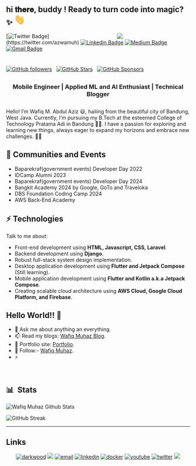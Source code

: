 <h2> hi 𝐭𝐡𝐞𝐫𝐞, buddy <programmer/>! Ready to turn code into magic? ✨ <img src="https://raw.githubusercontent.com/ABSphreak/ABSphreak/master/gifs/Hi.gif" width="30px"></h2>

<img align='right' src='https://user-images.githubusercontent.com/5713670/87202985-820dcb80-c2b6-11ea-9f56-7ec461c497c3.gif' width='200"'>

[![Twitter Badge](https://img.shields.io/badge/-@wafiqmuhaz-1ca0f1?style=flat-square&labelColor=1ca0f1&logo=twitter&logoColor=white&link=https://twitter.com/azwamuh_)](https://twitter.com/azwamuh) [![Linkedin Badge](https://img.shields.io/badge/-wafiqmuhaz-blue?style=flat-square&logo=Linkedin&logoColor=white&link=https://www.linkedin.com/in/wafiqmuhaz/)](https://www.linkedin.com/in/wafiqmuhaz/) [![Medium Badge](https://img.shields.io/badge/-@wafiqmuhaz-03a57a?style=flat-square&labelColor=000000&logo=Medium&link=https://medium.com/@wafiqmuhaz/)](https://medium.com/@wafiqmuhaz)
[![Gmail Badge](https://img.shields.io/badge/-wafiqmuhaz@gmail.com-c14438?style=flat-square&logo=Gmail&logoColor=white&link=mailto:wafiqmuhaz@gmail.com)](mailto:wafiqmuhaz@gmail.com)
#
[![GitHub followers](https://img.shields.io/github/followers/wafiqmuhaz?logo=GitHub&style=for-the-badge)](https://github.com/wafiqmuhaz) &nbsp; [![GitHub Stars](https://img.shields.io/github/stars/wafiqmuhaz?logo=github&style=for-the-badge)](https://github.com/wafiqmuhaz) &nbsp; [![GitHub Sponsors](https://img.shields.io/github/sponsors/wafiqmuhaz?color=BF4B8A&logo=githubsponsors&style=for-the-badge&label=Sponsor%20on%20Github)](https://github.com/sponsors/wafiqmuhaz)

##

<h3 align="center">Mobile Engineer | Applied ML and AI Enthusiast | Technical Blogger</h3>

##

Hello! I’m Wafiq M. Abdul Aziz 😃, hailing from the beautiful city of Bandung, West Java. Currently, I’m pursuing my B.Tech at the esteemed College of Technology Pratama Adi in Bandung 👨‍🎓. I have a passion for exploring and learning new things, always eager to expand my horizons and embrace new challenges. 👨‍💻

## 👯 Communities and Events

* Baparekraf(government events) Developer Day 2022
* IDCamp Alumni 2023
* Baparekraf(government events) Developer Day 2024
* Bangkit Academy 2024 by Google, GoTo and Traveloka
* DBS Foundation Coding Camp 2024
* AWS Back-End Academy
## ⚡ Technologies
Talk to me about:
- Front-end development using **HTML, Javascript, CSS, Laravel**.
- Backend development using **Django**.
- Robust full-stack system design implementation.
- Desktop application development using **Flutter and Jetpack Compose** (Still learning).
- Mobile application development using **Flutter and Kotlin a.k.a Jetpack Compose**.
- Creating scalable cloud architecture using **AWS Cloud, Google Cloud Platform, and Firebase**.
## Hello World!! 🤔
- 💬 Ask me about anything an everything.
- 📫 Read my blogs: [Wafiq Muhaz Blog](http://medium.com/@wafiqmuhaz/).
- 🎯 Portfolio site: [Portfolio](https://wafiqmuhaz.netlify.app/).
- 🔔 Follow:- [Wafiq Muhaz](https://www.tiktok.com/@az.wamuh_).
- ⚡

  
&nbsp;

## 📊 &nbsp;Stats

![Wafiq Muhaz Github Stats](https://github-readme-stats.vercel.app/api?username=wafiqmuhaz&hide=contribs,prs&show_icons=true&bg_color=0d1116&title_color=ce09ec&text_color=a4aacb&icon_color=007ec6)

![GitHub Streak](https://github-readme-streak-stats.herokuapp.com/?user=wafiqmuhaz&theme=dark&count_private=true&bg_color=0d1116&title_color=ce09ec&text_color=a4aacb&icon_color=007ec6)

---

## Links

<p align="center">
  <a href="https://medium.com/@wafiqmuhaz/"><img src="https://img.icons8.com/fluent/32/000000/domain.png" alt="darkwood"/></a>
  <a href= "https://dev.to/wafiqmuhaz"><img src="https://img.icons8.com/windows/32/000000/dev.png"/></a>
  <a href="mailto:wafiqmuhaz@gmail.com"><img src="https://img.icons8.com/color/32/000000/gmail.png" alt="email"/></a>
  <a href="https://www.linkedin.com/in/wafiqmuhaz/"><img src="https://img.icons8.com/color/32/000000/linkedin.png" alt="linkedin"/></a>
  <a href="https://hub.docker.com/u/wafiqmuhaz"><img src="https://img.icons8.com/color/32/000000/docker.png" alt="docker"/></a>
  <a href="https://www.youtube.com/@wafiqmuhaz1890"><img src="https://img.icons8.com/color/32/000000/youtube.png" alt="youtube"/></a>
  <a href="https://twitter.com/azwamuh"><img src="https://img.icons8.com/color/32/000000/twitter-squared.png" alt="twitter"/></a>
  <a href= "https://www.tiktok.com/@az.wamuh_"><img src="https://img.icons8.com/fluent/32/000000/tiktok.png"/></a>
</p>

